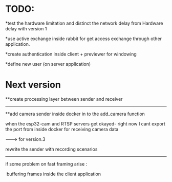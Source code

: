 # TODO:

*test the hardware limitation and distinct the network delay from Hardware delay with version 1



*use active exchange inside rabbit for get access exchange through other application.



*create authentication inside client + previewer for windowing

*define new user (on server application)



# Next version

**create processing layer between sender and receiver

--------

**add camera sender inside docker in to the  add_camera function 

when the esp32-cam and RTSP servers get okayed- right now I cant export the port from inside docker for receiving camera data

---> for version.3

rewrite the sender with recording scenarios 

----------------------------------------------------------



if some problem on fast framing arise :

​		 buffering frames inside the client application
